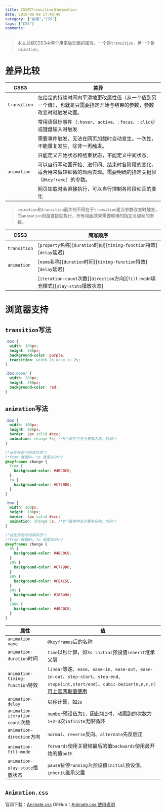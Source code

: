 ```yaml
---
title: CSS的Transition与Animation
date: 2019-05-08 17:40:49
category: ["前端","CSS"]
tags: ["CSS"]
comments:
---
```


> 本文总结CSS3中两个用来做动画的属性，一个是`transition`，另一个是`animation`。

<!--more-->

# 差异比较 #

|CSS3|差异|
|----|----|
|`transition`|在给定的持续时间内平滑地更改属性值（从一个值到另一个值），也就是只需要指定开始与结束的参数，参数改变时就触发动画。|
||常用语鼠标事件（`:hover`、`active`、`:focus`、`:click`）或键盘输入时触发|
||需要事件触发，无法在网页加载时自动发生。一次性，不能重复发生，除非一再触发。|
||只能定义开始状态和结束状态，不能定义中间状态。|
|`animation`|可以自行写动画开始、进行间、结束时各阶段的变化，适合用来做较细微的动画表现。需要明确的指定关键帧（`@keyframe`）的参数。|
||网页加载时会直接执行，可以自行控制各阶段动画的变化|

> `animation`和`transition`最大的不同在于`transition`是当参数改变时触发，而`animation`则是直接就执行，所有动画效果需要明确的指定关键帧的参数。

|CSS3|简写顺序|
|----|-------|
|`transition`|[`property`名称][`duration`时间][`timing-function`特效][`delay`延迟]|
|`animation`|[`name`名称][`duration`时间][`timing-function`特效][`delay`延迟]|
||[`iteration-count`次数][`direction`方向][`fill-mode`填充模式][`play-state`播放状态]|

# 浏览器支持 #

## `transition`写法 ##

```css
.box {
  width: 100px;
  height: 100px;
  background-color: purple;
  transition: width 2s ease-in 2s;
}

.box:hover {
  width: 200px;
  height: 200px;
  background-color: red;
}
```

## `animation`写法 ##

```css
.box {
  width: 100px;
  height: 100px;
  border: 1px solid #ccc;
  animation: change 5s; /*8个属性中至少要有名称、时间*/
}

/*设定开始与结束状态*/
/*from 就是0%，to 就是100%*/
@keyframes change {
  from {
    background-color: #4BC0C8;
  }
  to {
    background-color: #C779D0;
  }
}
```

```css
.box {
  width: 100px;
  height: 100px;
  border: 1px solid #ccc;
  animation: change 5s; /*8个属性中至少要有名称、时间*/
}

/*设定开始与结束状态*/
/*from 就是0%，to 就是100%*/
@keyframes change {
  0% {
    background-color: #4BC0C8;
  }
  20% {
    background-color: #C779D0;
  }
  60% {
    background-color: #FEAC5E;
  }
  80% {
    background-color: #185a9d;
  }
  100% {
    background-color: #4BC0C8;
  }
}
```

|属性|值|
|----|---|
|`animation-name`|`@keyframes`后的名称|
|`animation-duration`时间|`time`以秒计算，如`3s initial`预设值`inherit`继承父层|
|`animation-timing-function`特效|`linear`等速、`ease`、`ease-in`、`ease-out`、`ease-in-out`、`step-start`、`step-end`、`steps(int,start/end)`、`cubic-bezier(n,n,n,n)`[可上官网取值使用](https://cubic-bezier.com/#.17,.67,.83,.67)|
|`animation-delay`|以秒计算，如`2s`|
|`animation-iteration-count`次数|`number`预设值为`1`，因此填`2`时，动画跑的次数为`1+2=3`次`infinite`无限循环|
|`animation-direction`方向|`normal`、`reverse`反向、`alternate`先反后正|
|`animation-fill-mode`|`forwards`使用关键帧最后的值`backwards`使用最开始的值`both`|
|`animation-play-state`播放状态|`pause`暂停`running`为预设值`initial`预设值、`inherit`继承父层|

## `Animation.css` ##

官网下载：[Animate.css](https://daneden.github.io/animate.css/)
GitHub：[Animate.css 使用说明](https://github.com/daneden/animate.css)

